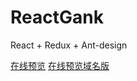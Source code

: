 # ReactGank
React + Redux + Ant-design

[在线预览](http://39.108.58.84:3003)
[在线预览域名版](http://reactgank.allinfish.com)

